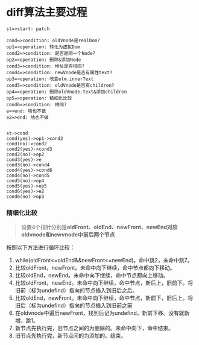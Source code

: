 # diff算法主要过程

```flow
st=>start: patch

cond=>condition: oldVnode是realDom?
op1=>operation: 转化为虚拟Dom
cond2=>condition: 是否是同一个Node?
op2=>operation: 删除&添加Node
cond3=>condition: 地址是否相同?
cond4=>condition: newVnode是否有属性text?
op3=>operation: 改变elm.innerText
cond5=>condition: oldVnode是否有children?
op4=>operation: 删除oldVnode.text&添加children
op5=>operation: 精细化比较
cond6=>condition: 相同?
e=>end: 啥也不做
e2=>end: 啥也不做


st->cond
cond(yes)->op1->cond2
cond(no)->cond2
cond2(yes)->cond3
cond2(no)->op2
cond3(yes)->e
cond3(no)->cond4
cond4(yes)->cond6
cond4(no)->cond5
cond5(no)->op4
cond5(yes)->op5
cond6(yes)->e2
cond6(no)->op3
```

### 精细化比较

> 设置4个指针分别是**oldFront、oldEnd、newFront、newEnd对应oldvnode和newvnode中前后两个节点**

按照以下方法进行循环比较：

1. while(oldFront<=oldEnd&&newFront<=newEnd)。命中跳2，未命中跳7。
2. 比较oldFront，newFront。未命中向下继续，命中节点都向下移动。
3. 比较oldEnd，newEnd。未命中向下继续，命中节点都向上移动。
4. 比较oldFront，newEnd。未命中向下继续，命中节点，新后上，旧前下。将旧前（标为undefind）指向的节点插入到旧后之后。
5. 比较oldEnd，newFront。未命中向下继续，命中节点，新前下，旧后上。将旧后（标为undefind）指向的节点插入到旧前之前
6. 在oldvnode中遍历newFront，找到后记为undefind，新前下移。没有就新增。跳1。
7. 新节点先执行完，旧节点之间的为删除的。未命中向下，命中结束。
8. 旧节点先执行完，新节点间的为添加的。结束。

